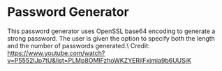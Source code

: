 # Password Generator
 This password generator uses OpenSSL base64 encoding to generate a strong password. The user is given the option to specify both the length and the number of passwords generated.\ 
 Credit: https://www.youtube.com/watch?v=P5552IJp7tU&list=PLMp8OMlFzhoWKZYERjlFxjmia9b6UUSjK
